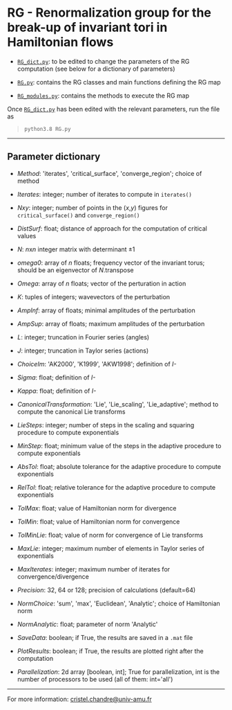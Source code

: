 # RG - Renormalization group for the break-up of invariant tori in Hamiltonian flows

- [`RG_dict.py`](https://github.com/cchandre/RG/blob/main/RG_dict.py): to be edited to change the parameters of the RG computation (see below for a dictionary of parameters)

- [`RG.py`](https://github.com/cchandre/RG/blob/main/RG.py): contains the RG classes and main functions defining the RG map

- [`RG_modules.py`](https://github.com/cchandre/RG/blob/main/RG_modules.py): contains the methods to execute the RG map

Once [`RG_dict.py`](https://github.com/cchandre/RG/blob/main/RG_dict.py) has been edited with the relevant parameters, run the file as 
> `python3.8 RG.py`

___
##  Parameter dictionary

- *Method*: 'iterates', 'critical_surface', 'converge_region'; choice of method
- *Iterates*: integer; number of iterates to compute in `iterates()`
- *Nxy*: integer; number of points in the (*x*,*y*) figures for `critical_surface()` and `converge_region()`
- *DistSurf*: float; distance of approach for the computation of critical values

- *N*: *n*x*n* integer matrix with determinant ±1
- *omega0*: array of *n* floats; frequency vector of the invariant torus; should be an eigenvector of *N*.transpose 
- *Omega*: array of *n* floats; vector of the perturation in action
- *K*: tuples of integers; wavevectors of the perturbation 
- *AmpInf*: array of floats; minimal amplitudes of the perturbation 
- *AmpSup*: array of floats; maximum amplitudes of the perturbation

- *L*: integer; truncation in Fourier series (angles) 
- *J*: integer; truncation in Taylor series  (actions) 

- *ChoiceIm*: 'AK2000', 'K1999', 'AKW1998'; definition of *I-* 
- *Sigma*: float; definition of *I-*
- *Kappa*: float; definition of *I-*

- *CanonicalTransformation*: 'Lie', 'Lie_scaling', 'Lie_adaptive'; method to compute the canonical Lie transforms 
- *LieSteps*: integer; number of steps in the scaling and squaring procedure to compute exponentials 
- *MinStep*: float; minimum value of the steps in the adaptive procedure to compute exponentials 
- *AbsTol*: float; absolute tolerance for the adaptive procedure to compute exponentials 
- *RelTol*: float; relative tolerance for the adaptive procedure to compute exponentials

- *TolMax*: float; value of Hamiltonian norm for divergence
- *TolMin*: float; value of Hamiltonian norm for convergence 
- *TolMinLie*: float; value of norm for convergence of Lie transforms 
- *MaxLie*: integer; maximum number of elements in Taylor series of exponentials
- *MaxIterates*: integer; maximum number of iterates for convergence/divergence 

- *Precision*: 32, 64 or 128; precision of calculations (default=64)
- *NormChoice*: 'sum', 'max', 'Euclidean', 'Analytic'; choice of Hamiltonian norm 
- *NormAnalytic*: float; parameter of norm 'Analytic'

- *SaveData*: boolean; if True, the results are saved in a `.mat` file 
- *PlotResults*: boolean; if True, the results are plotted right after the computation
- *Parallelization*: 2d array [boolean, int]; True for parallelization, int is the number of processors to be used (all of them: int='all')

---
For more information: <cristel.chandre@univ-amu.fr>
